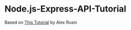 # Node.js-Express-API-Tutorial

Based on [This Tutorial](https://www.youtube.com/watch?v=yD7X1qJA5nA&t=139s) by Alex Rusin
